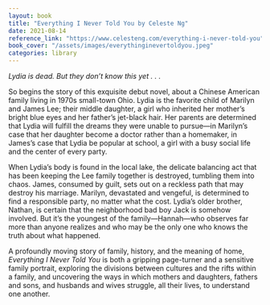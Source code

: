 ```yaml
---
layout: book
title: "Everything I Never Told You by Celeste Ng"
date: 2021-08-14
reference_link: "https://www.celesteng.com/everything-i-never-told-you"
book_cover: "/assets/images/everythinginevertoldyou.jpeg"
categories: library
---
```


_Lydia is dead. But they don’t know this yet . . ._

So begins the story of this exquisite debut novel, about a Chinese American family living in 1970s small-town Ohio. Lydia is the favorite child of Marilyn and James Lee; their middle daughter, a girl who inherited her mother’s bright blue eyes and her father’s jet-black hair. Her parents are determined that Lydia will fulfill the dreams they were unable to pursue—in Marilyn’s case that her daughter become a doctor rather than a homemaker, in James’s case that Lydia be popular at school, a girl with a busy social life and the center of every party.

When Lydia’s body is found in the local lake, the delicate balancing act that has been keeping the Lee family together is destroyed, tumbling them into chaos. James, consumed by guilt, sets out on a reckless path that may destroy his marriage. Marilyn, devastated and vengeful, is determined to find a responsible party, no matter what the cost. Lydia’s older brother, Nathan, is certain that the neighborhood bad boy Jack is somehow involved. But it’s the youngest of the family—Hannah—who observes far more than anyone realizes and who may be the only one who knows the truth about what happened.

A profoundly moving story of family, history, and the meaning of home, _Everything I Never Told You_ is both a gripping page-turner and a sensitive family portrait, exploring the divisions between cultures and the rifts within a family, and uncovering the ways in which mothers and daughters, fathers and sons, and husbands and wives struggle, all their lives, to understand one another.
